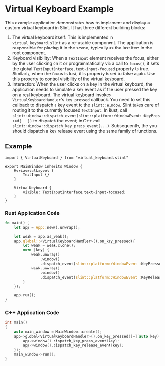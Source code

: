 # Virtual Keyboard Example

This example application demonstrates how to implement and display a custom virtual keyboard in Slint.
It has three different building blocks:

1. The virtual keyboard itself: This is implemented in `virtual_keyboard.slint` as a re-usable component.
   The application is responsible for placing it in the scene, typically as the last item in the root component.
2. Keyboard visibility: When a `TextInput` element receives the focus, either by the user clicking on it or programmatically
   via a call to `focus()`, it sets the global `TextInputInterface.text-input-focused` property to true. Similarly,
   when the focus is lost, this property is set to false again. Use this property to control visibility of the virtual keyboard.
3. Interaction: When the user clicks on a key in the virtual keyboard, the application needs to simulate a key event as if the user
   pressed the key on a real keyboard. The virtual keyboard invokes `VirtualKeyboardHandler`'s `key_pressed` callback. You need
   to set this callback to dispatch a key event to the `slint::Window`. Slint takes care of routing it to the currently focused
   `TextInput`. In Rust, call `slint::Window::dispatch_event(slint::platform::WindowEvent::KeyPressed{...})` to dispatch
   the event; in C++ call `slint::Window::dispatch_key_press_event(...)`. Subsequently, the you should dispatch a key
   release event using the same family of functions.

## Example

```slint
import { VirtualKeyboard } from "virtual_keyboard.slint"

export MainWindow inherits Window {
    HorizontalLayout {
        TextInput {}
    }

    VirtualKeyboard {
        visible: TextInputInterface.text-input-focused;
    }
}
```

### Rust Application Code

```rust
fn main() {
    let app = App::new().unwrap();

    let weak = app.as_weak();
    app.global::<VirtualKeyboardHandler>().on_key_pressed({
        let weak = weak.clone();
        move |key| {
            weak.unwrap()
                .window()
                .dispatch_event(slint::platform::WindowEvent::KeyPressed { text: key.clone() });
            weak.unwrap()
                .window()
                .dispatch_event(slint::platform::WindowEvent::KeyReleased { text: key });
        }
    });

    app.run();
}
```

### C++ Application Code

```cpp
int main()
{
    auto main_window = MainWindow::create();
    app->global<VirtualKeyboardHandler>().on_key_pressed([=](auto key) {
        app->window().dispatch_key_press_event(key);
        app->window().dispatch_key_release_event(key);
    });
    main_window->run();
}

```
